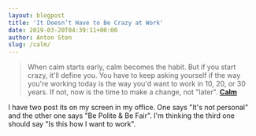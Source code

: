 ```yaml
---
layout: blogpost
title: 'It Doesn’t Have to Be Crazy at Work'
date: 2019-03-20T04:39:11+00:00
author: Anton Sten
slug: /calm/
---
```


>When calm starts early, calm becomes the habit. But if you start crazy, it'll define you. You have to keep asking yourself if the way you're working today is the way you'd want to work in 10, 20, or 30 years. If not, now is the time to make a change, not "later". **[Calm](https://basecamp.com/books/calm)**

I have two post its on my screen in my office. One says "It's not personal" and the other one says "Be Polite & Be Fair". I'm thinking the third one should say "Is this how I want to work".
